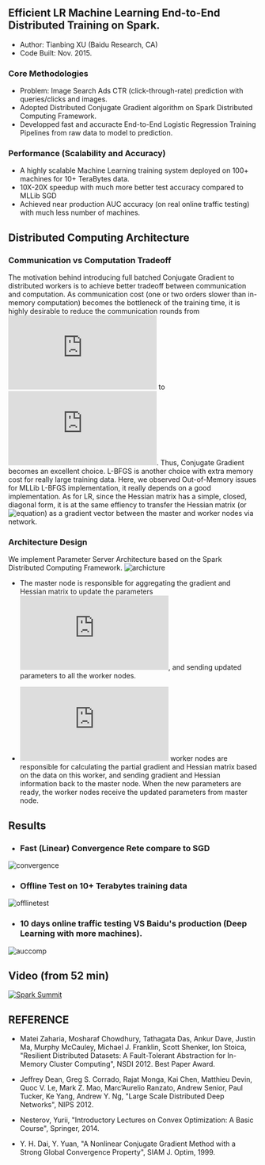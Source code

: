 ## Efficient LR Machine Learning End-to-End Distributed Training on Spark.
* Author: Tianbing XU (Baidu Research, CA)
* Code Built: Nov. 2015.

### Core Methodologies
* Problem: Image Search Ads CTR (click-through-rate) prediction with queries/clicks and images.
* Adopted Distributed Conjugate Gradient algorithm on Spark Distributed Computing Framework.
* Developped fast and accuracte End-to-End Logistic Regression Training Pipelines from raw data to model to prediction.

### Performance (Scalability and Accuracy)
* A highly scalable Machine Learning training system deployed on 100+ machines for 10+ TeraBytes data.  
* 10X-20X speedup with much more better test accuracy compared to MLLib SGD
* Achieved near production AUC accuracy (on real online traffic testing) with much less number of machines.

## Distributed Computing Architecture
### Communication vs Computation Tradeoff
The motivation behind introducing full batched Conjugate Gradient to distributed workers is to achieve better 
tradeoff between communication and computation. As communication cost (one or two orders slower than in-memory computation) 
becomes the bottleneck of the training time, it is highly desirable to reduce the communication rounds from ![equation](http://latex.codecogs.com/gif.latex?O%281/%5Cepsilon%29%24%20%28SGD%29) to ![equation](http://latex.codecogs.com/gif.latex?log%281/%5Cepsilon%29). Thus, Conjugate Gradient becomes an excellent choice. L-BFGS is another choice with extra 
memory cost for really large training data. Here, we observed Out-of-Memory issues for MLLib L-BFGS implementation, 
it really depends on a good implementation. As for LR, since the Hessian matrix has a simple,
closed, diagonal form, it is at the same effiency to transfer the Hessian matrix (or ![equation](http://latex.codecogs.com/gif.latex?\mu%27%20H%20\mu)) as a gradient vector between the master and worker nodes via network.

### Architecture Design
We implement Parameter Server Architecture based on the Spark Distributed Computing Framework.
![archicture](https://user-images.githubusercontent.com/3246048/45192989-b159da00-b200-11e8-8a50-daa2bd45bfc3.png)

* The master node is responsible for aggregating the gradient and Hessian matrix to update the parameters ![equation](http://latex.codecogs.com/gif.latex?W), and sending updated parameters to all the worker nodes.

* ![equation](http://latex.codecogs.com/gif.latex?K) worker nodes are responsible for calculating the partial gradient and Hessian matrix based on the data on this worker, and sending gradient and Hessian information back to the master node. When the new parameters are ready, the worker nodes receive the updated parameters from master node.

## Results
* ### Fast (Linear) Convergence Rete compare to SGD 
![convergence](https://user-images.githubusercontent.com/22249000/44961010-81d46600-aebe-11e8-94d8-df0c6c39f19c.jpg)

* ### Offline Test on 10+ Terabytes training data
![offlinetest](https://user-images.githubusercontent.com/22249000/44961202-f0ff8980-aec1-11e8-8fd7-5f0d8f08e84d.jpg)

* ### 10 days online traffic testing VS Baidu's production (Deep Learning with more machines).
![auccomp](https://user-images.githubusercontent.com/22249000/44961066-851c2180-aebf-11e8-8abc-0ac1a70b333a.png)

## Video (from 52 min)
[![Spark Summit](https://img.youtube.com/vi/mD8EldWuN7k/0.jpg)](https://www.youtube.com/watch?v=mD8EldWuN7k)


## REFERENCE
* Matei Zaharia, Mosharaf Chowdhury, Tathagata Das, Ankur Dave, Justin Ma, Murphy McCauley, Michael J. Franklin, Scott Shenker, Ion Stoica,
"Resilient Distributed Datasets: A Fault-Tolerant Abstraction for In-Memory Cluster Computing", NSDI 2012. Best Paper Award.

* Jeffrey Dean, Greg S. Corrado, Rajat Monga, Kai Chen, Matthieu Devin, Quoc V. Le, Mark Z. Mao, Marc’Aurelio Ranzato,
Andrew Senior, Paul Tucker, Ke Yang, Andrew Y. Ng, 
"Large Scale Distributed Deep Networks", NIPS 2012.

* Nesterov, Yurii, "Introductory Lectures on Convex Optimization: A Basic Course", Springer, 2014.

* Y. H. Dai, Y. Yuan, "A Nonlinear Conjugate Gradient Method with a Strong Global Convergence Property", SIAM J. Optim, 1999.
